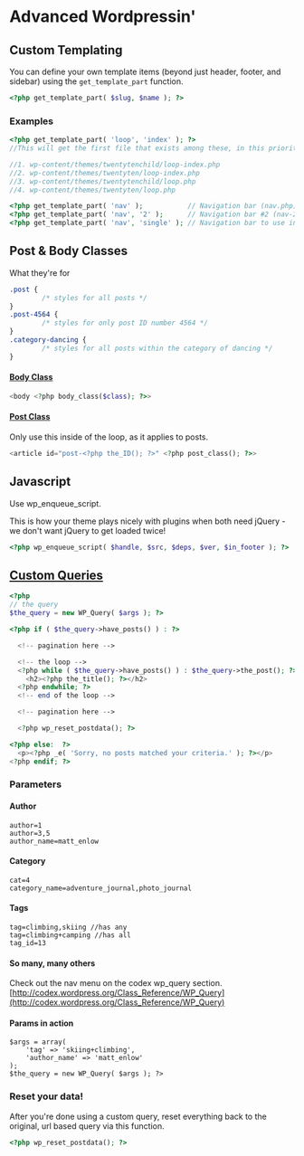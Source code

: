 # Advanced Wordpressin'

## Custom Templating

You can define your own template items (beyond just header, footer, and sidebar) using the `get_template_part` function.

```php
<?php get_template_part( $slug, $name ); ?> 
```

### Examples

```php
<?php get_template_part( 'loop', 'index' ); ?>
//This will get the first file that exists among these, in this priority

//1. wp-content/themes/twentytenchild/loop-index.php
//2. wp-content/themes/twentyten/loop-index.php
//3. wp-content/themes/twentytenchild/loop.php
//4. wp-content/themes/twentyten/loop.php
```

```php
<?php get_template_part( 'nav' );           // Navigation bar (nav.php) ?>
<?php get_template_part( 'nav', '2' );      // Navigation bar #2 (nav-2.php) ?>
<?php get_template_part( 'nav', 'single' ); // Navigation bar to use in single pages (nav-single.php) ?>
```

## Post & Body Classes

What they're for

```css
.post {
	    /* styles for all posts */
}
.post-4564 {
	    /* styles for only post ID number 4564 */
}
.category-dancing {
	    /* styles for all posts within the category of dancing */
}
```

#### [Body Class](http://codex.wordpress.org/Function_Reference/body_class)

```php
<body <?php body_class($class); ?>> 
```

#### [Post Class](http://codex.wordpress.org/Function_Reference/post_class)

Only use this inside of the loop, as it applies to posts.

```php
<article id="post-<?php the_ID(); ?>" <?php post_class(); ?>>
```

## Javascript

Use wp_enqueue_script.

This is how your theme plays nicely with plugins when both need jQuery - we don't want jQuery to get loaded twice!


```php
<?php wp_enqueue_script( $handle, $src, $deps, $ver, $in_footer ); ?>
```




## [Custom Queries](http://codex.wordpress.org/Class_Reference/WP_Query)

```php
<?php 
// the query
$the_query = new WP_Query( $args ); ?>

<?php if ( $the_query->have_posts() ) : ?>

  <!-- pagination here -->

  <!-- the loop -->
  <?php while ( $the_query->have_posts() ) : $the_query->the_post(); ?>
    <h2><?php the_title(); ?></h2>
  <?php endwhile; ?>
  <!-- end of the loop -->

  <!-- pagination here -->

  <?php wp_reset_postdata(); ?>

<?php else:  ?>
  <p><?php _e( 'Sorry, no posts matched your criteria.' ); ?></p>
<?php endif; ?>
```

### Parameters

#### Author

```
author=1
author=3,5
author_name=matt_enlow
```

#### Category

```
cat=4
category_name=adventure_journal,photo_journal
```

#### Tags

```
tag=climbing,skiing //has any
tag=climbing+camping //has all
tag_id=13
```

#### So many, many others

Check out the nav menu on the codex wp_query section.
[http://codex.wordpress.org/Class_Reference/WP_Query](http://codex.wordpress.org/Class_Reference/WP_Query)


#### Params in action

```
$args = array(
    'tag' => 'skiing+climbing',
    'author_name' => 'matt_enlow'
);
$the_query = new WP_Query( $args ); ?>
```

### Reset your data!

After you're done using a custom query, reset everything back to the original, url based query via this function.

```php
<?php wp_reset_postdata(); ?>
```